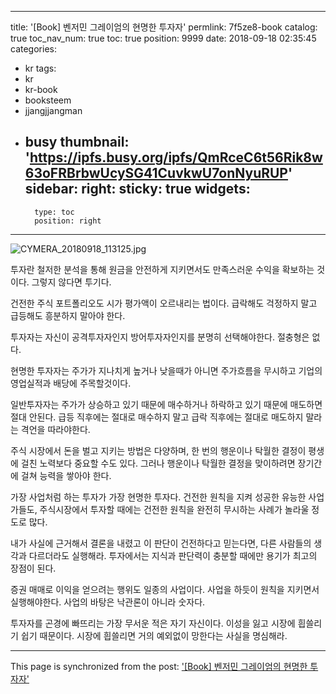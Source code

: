 
---
title: '[Book] 벤저민 그레이엄의 현명한 투자자'
permlink: 7f5ze8-book
catalog: true
toc_nav_num: true
toc: true
position: 9999
date: 2018-09-18 02:35:45
categories:
- kr
tags:
- kr
- kr-book
- booksteem
- jjangjjangman
- busy
thumbnail: 'https://ipfs.busy.org/ipfs/QmRceC6t56Rik8w63oFRBrbwUcySG41CuvkwU7onNyuRUP'
sidebar:
    right:
        sticky: true
widgets:
    -
        type: toc
        position: right
---


![CYMERA_20180918_113125.jpg](https://ipfs.busy.org/ipfs/QmRceC6t56Rik8w63oFRBrbwUcySG41CuvkwU7onNyuRUP)

투자란 철저한 분석을 통해
원금을 안전하게 지키면서도
만족스러운 수익을 확보하는 것이다.
그렇지 않다면 투기다.

건전한 주식 포트폴리오도
시가 평가액이 오르내리는 법이다.
급락해도 걱정하지 말고
급등해도 흥분하지 말아야 한다.

투자자는 자신이 공격투자자인지
방어투자자인지를 분명히 선택해야한다. 
절충형은 없다.

현명한 투자자는 주가가 
지나치게 높거나 낮을때가 아니면 
주가흐름을 무시하고
기업의 영업실적과 배당에 주목할것이다.

일반투자자는
주가가 상승하고 있기 때문에 매수하거나
하락하고 있기 때문에 매도하면 절대 안된다.
급등 직후에는 절대로 매수하지 말고
급락 직후에는 절대로 매도하지 말라는
격언을 따라야한다.

주식 시장에서 
돈을 벌고 지키는 방법은 다양하며,
한 번의 행운이나 탁월한 결정이
평생에 걸친 노력보다
중요할 수도 있다.
그러나 행운이나 탁월한 결정을
맞이하려면 장기간에 걸쳐
능력을 쌓아야 한다.

가장 사업처럼 하는 투자가
가장 현명한 투자다.
건전한 원칙을 지켜 성공한
유능한 사업가들도,
주식시장에서 투자할 때에는
건전한 원칙을 완전히 무시하는 사례가
놀라울 정도로 많다.

내가 사실에 근거해서 결론을 내렸고
이 판단이 건전하다고 믿는다면,
다른 사람들의 생각과 다르더라도 실행해라.
투자에서는 지식과 판단력이 충분할 때에만
용기가 최고의 장점이 된다.

증권 매매로 이익을 얻으려는 행위도
일종의 사업이다.
사업을 하듯이 원칙을 지키면서
실행해야한다.
사업의 바탕은 낙관론이 아니라 숫자다.

투자자를 곤경에 빠뜨리는 
가장 무서운 적은 자기 자신이다.
이성을 잃고 시장에 흽쓸리기 쉽기 때문이다.
시장에 흽쓸리면 거의 예외없이 
망한다는 사실을 명심해라.

- - -

This page is synchronized from the post: ['[Book] 벤저민 그레이엄의 현명한 투자자'](https://steemit.com/@lucky2015/7f5ze8-book)
